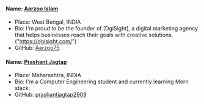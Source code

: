 #### Name: [Aarzoo Islam](https://github.com/Aarzoo75)
- Place: West Bengal, INDIA
- Bio: I'm proud to be the founder of [DgiSight], a digital marketing agency that helps businesses reach their goals with creative solutions.("https://dgisight.com/")
- GitHub: [Aarzoo75](https://github.com/Aarzoo75)


#### Name: [Prashant Jagtap](https://github.com/prashantjagtap2909)
- Place: Maharashtra, INDIA
- Bio: I'm a Computer Engineering student and currently learning Mern stack.
- GitHub: [prashantjagtap2909](https://github.com/prashantjagtap2909)
